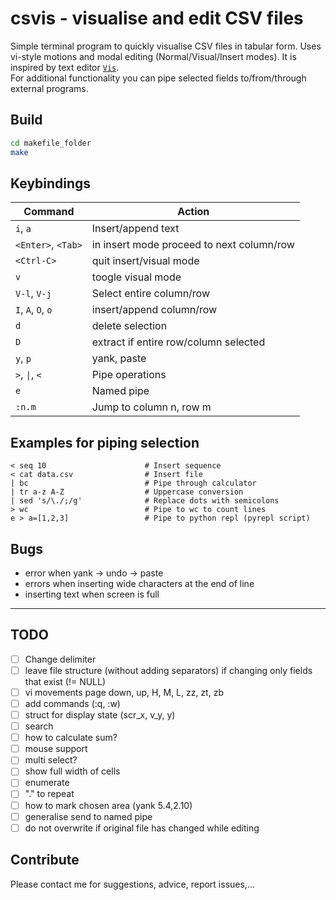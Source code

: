 # csvis - visualise and edit CSV files

Simple terminal program to quickly visualise CSV files in tabular form.
Uses vi-style motions and modal editing (Normal/Visual/Insert modes).
It is inspired by text editor [`Vis`](https://github.com/martanne/vis).  
For additional functionality you can pipe selected fields to/from/through external programs.

## Build
```sh
cd makefile_folder
make
```

## Keybindings
| Command     | Action                                     |
|-------------|--------------------------------------------|
| `i`, `a`        | Insert/append text                         |
| `<Enter>`, `<Tab>` | in insert mode proceed to next column/row  |
| `<Ctrl-C>`      | quit insert/visual mode                    |
| `v`           | toogle visual mode                         |
| `V-l`, `V-j`    | Select entire column/row                   |
| `I`, `A`, `O`, `o`  | insert/append column/row                   |
| `d`           | delete selection                           |
| `D`           | extract if entire row/column selected      |
| `y`, `p`        | yank, paste                                |
| `>`, `\|`, `<`    | Pipe operations                            |
| `e`           | Named pipe                                 |
| `:n.m`        | Jump to column n, row m                    |
    
## Examples for piping selection
```
< seq 10                      # Insert sequence
< cat data.csv                # Insert file
| bc                          # Pipe through calculator
| tr a-z A-Z                  # Uppercase conversion
| sed 's/\./;/g'              # Replace dots with semicolons
> wc                          # Pipe to wc to count lines
e > a=[1,2,3]                 # Pipe to python repl (pyrepl script)
```

## Bugs
- error when yank -> undo -> paste
- errors when inserting wide characters at the end of line
- inserting text when screen is full

---

## TODO
- [ ] Change delimiter
- [ ] leave file structure (without adding separators) if changing only fields that exist (!= NULL)
- [ ] vi movements page down, up, H, M, L, zz, zt, zb
- [ ] add commands (:q, :w)
- [ ] struct for display state (scr_x, v_y, y)
- [ ] search
- [ ] how to calculate sum?
- [ ] mouse support
- [ ] multi select?
- [ ] show full width of cells
- [ ] enumerate
- [ ] "." to repeat
- [ ] how to mark chosen area (yank 5.4,2.10)
- [ ] generalise send to named pipe
- [ ] do not overwrite if original file has changed while editing

## Contribute
Please contact me for suggestions, advice, report issues,...

